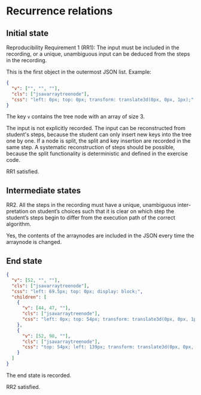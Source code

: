 # Recurrence relations

## Initial state

Reproducibility Requirement 1 (RR1):
The input must be included in the recording, or a unique, unambiguous
input can be deduced from the steps in the recording.

This is the first object in the outermost JSON list. Example:

```json
{
  "v": ["", "", ""],
  "cls": ["jsavarraytreenode"],
  "css": "left: 0px; top: 0px; transform: translate3d(0px, 0px, 1px);"
}
```

The key `v` contains the tree node with an array of size 3. 

The input is not explicitly recorded. The input can be reconstructed from student's
steps, because the student can only insert new keys into the tree one by one. If a
node is split, the split and key insertion are recorded in the same step. A
systematic reconstruction of steps should be possible, because the split
functionality is deterministic and defined in the exercise code.

RR1 satisfied.

## Intermediate states

RR2. All the steps in the recording must have a unique, unambiguous inter-
pretation on student’s choices such that it is clear on which step the student’s
steps begin to differ from the execution path of the correct algorithm.

Yes, the contents of the arraynodes are included in the JSON every time the arraynode
is changed.

## End state

```json
{
  "v": [52, "", ""],
  "cls": ["jsavarraytreenode"],
  "css": "left: 69.5px; top: 0px; display: block;",
  "children": [
    {
      "v": [44, 47, ""],
      "cls": ["jsavarraytreenode"],
      "css": "left: 0px; top: 54px; transform: translate3d(0px, 0px, 1px);"
    },
    {
      "v": [52, 98, ""],
      "cls": ["jsavarraytreenode"],
      "css": "top: 54px; left: 139px; transform: translate3d(0px, 0px, 1px); display: block;"
    }
  ]
}
```

The end state is recorded. 

RR2 satisfied.
